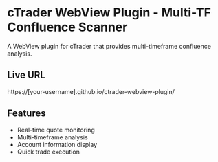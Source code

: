 # cTrader WebView Plugin - Multi-TF Confluence Scanner

A WebView plugin for cTrader that provides multi-timeframe confluence analysis.

## Live URL
https://[your-username].github.io/ctrader-webview-plugin/

## Features
- Real-time quote monitoring
- Multi-timeframe analysis
- Account information display
- Quick trade execution
